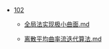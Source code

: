 - [102](docs\games\102\README.md)

  - [全局法实现极小曲面.md](docs\games\102\全局法实现极小曲面.md)

  - [离散平均曲率流迭代算法.md](docs\games\102\离散平均曲率流迭代算法.md)

